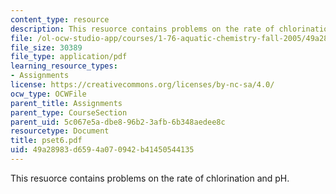 ```yaml
---
content_type: resource
description: This resuorce contains problems on the rate of chlorination and pH.
file: /ol-ocw-studio-app/courses/1-76-aquatic-chemistry-fall-2005/49a28983d6594a070942b41450544135_pset6.pdf
file_size: 30389
file_type: application/pdf
learning_resource_types:
- Assignments
license: https://creativecommons.org/licenses/by-nc-sa/4.0/
ocw_type: OCWFile
parent_title: Assignments
parent_type: CourseSection
parent_uid: 5c067e5a-dbe8-96b2-3afb-6b348aedee8c
resourcetype: Document
title: pset6.pdf
uid: 49a28983-d659-4a07-0942-b41450544135
---
```

This resuorce contains problems on the rate of chlorination and pH.